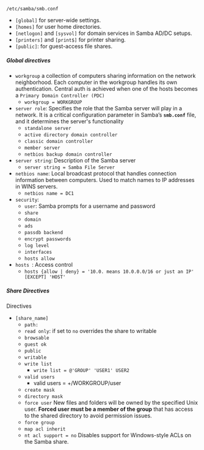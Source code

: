 
`/etc/samba/smb.conf`

- `[global]` for server-wide settings.
- `[homes]` for user home directories.
- `[netlogon]` and `[sysvol]` for domain services in Samba AD/DC setups.
- `[printers]` and `[print$]` for printer sharing.
- `[public]`: for guest-access file shares.

##### Global directives

- `workgroup`
	a collection of computers sharing information on the network neighborhood. Each computer in the workgroup handles its own authentication. Central auth is achieved when one of the hosts becomes a `Primary Domain Controller (PDC)`
	- `workgroup = WORKGROUP`
- `server role`: 
	Specifies the role that the Samba server will play in a network. It is a critical configuration parameter in Samba’s **`smb.conf`** file, and it determines the server's functionality
	- `standalone server`
	- `active directory domain controller` 
	- `classic domain controller`
	- `member server`
	- `netbios backup domain controller`
- `server string`:
	Description of the Samba server
	- `server string = Samba File Server`
- `netbios name`: 
	Local broadcast protocol that handles connection information between computers. Used to match names to IP addresses in WINS servers.
	- `netbios name = DC1`
- `security`:
	- `user`: Samba prompts for a username and password
	- `share`
	- `domain`
	- `ads`
	- `passdb backend`
	- `encrypt passwords`
	- `log level`
	- `interfaces`
	- `hosts allow`
- `hosts `:
	Access control
	- `hosts {allow | deny} = '10.0. means 10.0.0.0/16 or just an IP' [EXCEPT] 'HOST'`

##### Share Directives

Directives
- `[share_name]`
	- `path:`
	- `read only`:
		if set to `no` overrides the share to writable
	- `browsable`
	- `guest ok`
	-  `public`
	- `writable`
	- `write list`
		- `write list = @'GROUP' 'USER1' USER2`
	- `valid users`
		- valid users = +/WORKGROUP/user
	- `create mask`
	- `directory mask`
	- `force user`
		New files and folders will be owned by the specified Unix user. **Forced user must be a member of the group** that has access to the shared directory to avoid permission issues.
	- `force group`
	- `map acl inherit`
	- `nt acl support = no`
		Disables support for Windows-style ACLs on the Samba share.